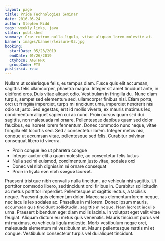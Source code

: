 ```yaml
---
layout: page
title: Pride Technologies Seminar
date: 2016-05-24
author: Stephen Kidd
tags: weekly links, java
status: published
summary: Cras rutrum nulla ligula, vitae aliquam lorem molestie at.
banner: images/banner/leisure-03.jpg
booking:
  startDate: 05/23/2019
  endDate: 05/26/2019
  ctyhocn: AGSTHHX
  groupCode: PTS
published: true
---
```

Nullam ut scelerisque felis, eu tempus diam. Fusce quis elit accumsan, sagittis felis ullamcorper, pharetra magna. Integer sit amet tincidunt ante, in eleifend eros. Duis vitae aliquet odio. Vestibulum in fringilla dui. Nunc diam turpis, semper sed elementum sed, ullamcorper finibus nisi. Etiam porta, orci ut fringilla imperdiet, turpis mi tincidunt urna, imperdiet hendrerit nisl odio ut justo. Sed egestas, erat id mollis viverra, ex mauris maximus leo, condimentum aliquet sapien dui ac nunc. Proin cursus quam sed dui sagittis, non malesuada mi ornare. Pellentesque dapibus quam sed dolor faucibus, eu laoreet lorem fermentum. Donec commodo nunc neque, vitae fringilla elit lobortis sed. Sed a consectetur lorem. Integer metus nisi, congue ut accumsan vitae, pellentesque sed felis. Curabitur pulvinar consequat libero id viverra.

* Proin congue leo ut pharetra congue
* Integer auctor elit a quam molestie, ac consectetur felis luctus
* Nulla sed mi euismod, condimentum justo vitae, sodales orci
* Donec vel nibh dignissim mi ornare consequat
* Proin in ligula non nibh congue laoreet.

Praesent tristique nibh convallis nulla tincidunt, ac vehicula nisi sagittis. Ut porttitor commodo libero, sed tincidunt orci finibus in. Curabitur sollicitudin ac metus porttitor imperdiet. Pellentesque ut sagittis lectus, a facilisis neque. Praesent quis elementum dolor. Maecenas elementum lorem neque, nec iaculis leo sodales ac. Phasellus in mi lorem. Donec ipsum mauris, accumsan quis tincidunt sollicitudin, sagittis at neque. Nam laoreet iaculis urna. Praesent bibendum eget diam mollis lacinia. In volutpat eget velit vitae feugiat. Aliquam dictum eu metus quis venenatis. Mauris tincidunt purus vel mi maximus, eu vehicula ligula molestie. Morbi vestibulum neque orci, malesuada elementum mi vestibulum et. Mauris pellentesque mattis mi et congue. Vestibulum consectetur turpis vel dui aliquet tincidunt.
